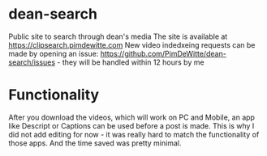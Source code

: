 # dean-search
Public site to search through dean's media 
The site is available at https://clipsearch.pimdewitte.com
New video indedxeing requests can be made by opening an issue: https://github.com/PimDeWitte/dean-search/issues - they will be handled within 12 hours by me

# Functionality
After you download the videos, which will work on PC and Mobile, an app like Descript or Captions can be used before a post is made. This is why I did not add editing for now - it was really hard to match the functionality of those apps. And the time saved was pretty minimal. 
